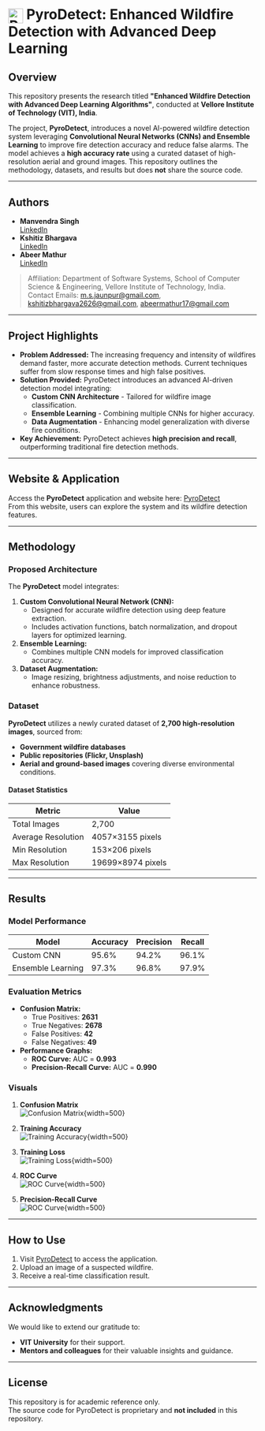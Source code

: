 # <img src="https://github.com/manvendrasingh09/PyroDetect/blob/main/Resources/PyroDetect.png" alt="PyroDetect Logo" width="30" style="vertical-align: middle;"/> PyroDetect: Enhanced Wildfire Detection with Advanced Deep Learning

## Overview

This repository presents the research titled **"Enhanced Wildfire Detection with Advanced Deep Learning Algorithms"**, conducted at **Vellore Institute of Technology (VIT), India**.

The project, **PyroDetect**, introduces a novel AI-powered wildfire detection system leveraging **Convolutional Neural Networks (CNNs) and Ensemble Learning** to improve fire detection accuracy and reduce false alarms. The model achieves a **high accuracy rate** using a curated dataset of high-resolution aerial and ground images. This repository outlines the methodology, datasets, and results but does **not** share the source code.

---

## Authors

- **Manvendra Singh**  
  [LinkedIn](https://www.linkedin.com/in/manvendrasingh09/)
- **Kshitiz Bhargava**  
  [LinkedIn](https://in.linkedin.com/in/kshitiz-b)
- **Abeer Mathur**  
  [LinkedIn](https://in.linkedin.com/in/abeermathur)

> Affiliation: Department of Software Systems, School of Computer Science & Engineering, Vellore Institute of Technology, India.  
> Contact Emails: m.s.jaunpur@gmail.com, kshitizbhargava2626@gmail.com, abeermathur17@gmail.com

---

## Project Highlights

- **Problem Addressed:** The increasing frequency and intensity of wildfires demand faster, more accurate detection methods. Current techniques suffer from slow response times and high false positives.
- **Solution Provided:** PyroDetect introduces an advanced AI-driven detection model integrating:
  - **Custom CNN Architecture** - Tailored for wildfire image classification.
  - **Ensemble Learning** - Combining multiple CNNs for higher accuracy.
  - **Data Augmentation** - Enhancing model generalization with diverse fire conditions.
- **Key Achievement:** PyroDetect achieves **high precision and recall**, outperforming traditional fire detection methods.

---

## Website & Application

Access the **PyroDetect** application and website here: [PyroDetect](https://pyrodetect.site)  
From this website, users can explore the system and its wildfire detection features.

---

## Methodology

### Proposed Architecture
The **PyroDetect** model integrates:

1. **Custom Convolutional Neural Network (CNN):**
   - Designed for accurate wildfire detection using deep feature extraction.
   - Includes activation functions, batch normalization, and dropout layers for optimized learning.
2. **Ensemble Learning:**
   - Combines multiple CNN models for improved classification accuracy.
3. **Dataset Augmentation:**
   - Image resizing, brightness adjustments, and noise reduction to enhance robustness.

### Dataset

**PyroDetect** utilizes a newly curated dataset of **2,700 high-resolution images**, sourced from:
- **Government wildfire databases**
- **Public repositories (Flickr, Unsplash)**
- **Aerial and ground-based images** covering diverse environmental conditions.

#### Dataset Statistics
| Metric | Value |
|--------|-------|
| Total Images | 2,700 |
| Average Resolution | 4057×3155 pixels |
| Min Resolution | 153×206 pixels |
| Max Resolution | 19699×8974 pixels |

---

## Results

### Model Performance
| Model | Accuracy | Precision | Recall |
|--------|----------|-----------|--------|
| Custom CNN | 95.6% | 94.2% | 96.1% |
| Ensemble Learning | 97.3% | 96.8% | 97.9% |

### Evaluation Metrics
- **Confusion Matrix:**
  - True Positives: **2631**
  - True Negatives: **2678**
  - False Positives: **42**
  - False Negatives: **49**
- **Performance Graphs:**
  - **ROC Curve:** AUC = **0.993**
  - **Precision-Recall Curve:** AUC = **0.990**

### Visuals

1. **Confusion Matrix**  
   ![Confusion Matrix](https://github.com/manvendrasingh09/PyroDetect/blob/main/Resources/Confusion%20Matrix.png){width=500}

2. **Training Accuracy**  
   ![Training Accuracy](https://github.com/manvendrasingh09/PyroDetect/blob/main/Resources/Training%20Accuracy.png){width=500}

3. **Training Loss**  
   ![Training Loss](https://github.com/manvendrasingh09/PyroDetect/blob/main/Resources/Training%20Loss.png){width=500}

4. **ROC Curve**  
   ![ROC Curve](https://github.com/manvendrasingh09/PyroDetect/blob/main/Resources/ROC.png){width=500}

5. **Precision-Recall Curve**  
   ![ROC Curve](https://github.com/manvendrasingh09/PyroDetect/blob/main/Resources/Recall.png){width=500}

---

## How to Use

1. Visit [PyroDetect](https://pyrodetect.site) to access the application.
2. Upload an image of a suspected wildfire.
3. Receive a real-time classification result.

---

## Acknowledgments

We would like to extend our gratitude to:
- **VIT University** for their support.
- **Mentors and colleagues** for their valuable insights and guidance.

---

## License

This repository is for academic reference only.  
The source code for PyroDetect is proprietary and **not included** in this repository.
